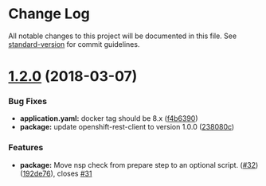 # Change Log

All notable changes to this project will be documented in this file. See [standard-version](https://github.com/conventional-changelog/standard-version) for commit guidelines.

<a name="1.2.0"></a>
# [1.2.0](https://github.com/bucharest-gold/nodejs-configmap/compare/v1.1.2...v1.2.0) (2018-03-07)


### Bug Fixes

* **application.yaml:** docker tag should be 8.x ([f4b6390](https://github.com/bucharest-gold/nodejs-configmap/commit/f4b6390))
* **package:** update openshift-rest-client to version 1.0.0 ([238080c](https://github.com/bucharest-gold/nodejs-configmap/commit/238080c))


### Features

* **package:** Move nsp check from prepare step to an optional script. ([#32](https://github.com/bucharest-gold/nodejs-configmap/issues/32)) ([192de76](https://github.com/bucharest-gold/nodejs-configmap/commit/192de76)), closes [#31](https://github.com/bucharest-gold/nodejs-configmap/issues/31)
